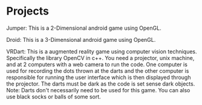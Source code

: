 Projects
========

Jumper: This is a 2-Dimensional android game using OpenGL.

Droid: This is a 3-Dimensional android game using OpenGL.

VRDart: This is a augmented reality game using computer vision techniques. Specifically the library
        OpenCV in c++. You need a projector, unix machine, and at 2 computers with a web camera to run the code.
        One computer is used for recording the dots thrown at the darts and the other computer is responsible for
        running the user interface which is then displayed through the projector. The darts must be dark as the
        code is set sense dark objects.
        Note: Darts don't necessarily need to be used for this game. You can also use black socks
        or balls of some sort.
